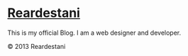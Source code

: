 # [Reardestani](http://reardestani.ir)

This is my official Blog. I am a web designer and developer.

&copy; 2013 Reardestani 
